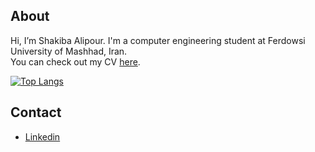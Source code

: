## About
Hi, I’m Shakiba Alipour. I'm a computer engineering student at Ferdowsi University of Mashhad, Iran.<br />
You can check out my CV [here](https://shakiba.dev).

[![Top Langs](https://github-readme-stats.vercel.app/api/top-langs/?username=Shakiba-Alipour&langs_count=10&layout=compact&hide=Makefile)](https://github.com/anuraghazra/github-readme-stats)

## Contact
- [Linkedin](https://www.linkedin.com/in/shakiba-alipour)

